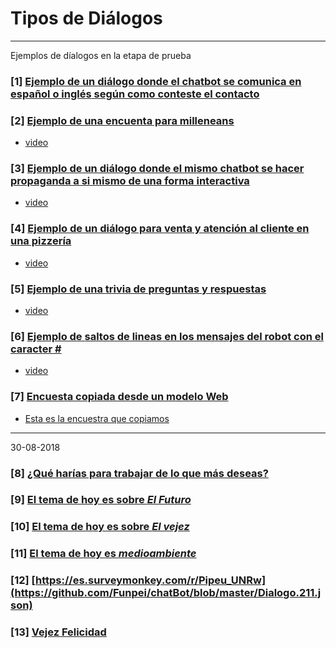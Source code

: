 

# Tipos de Diálogos

______________________
Ejemplos de díalogos en la etapa de prueba


### [1] [Ejemplo de un diálogo donde el chatbot se comunica en **español o inglés** según como conteste el contacto](https://github.com/Funpei/chatBot/blob/master/Dialogo.15.json)


### [2] [Ejemplo de una **encuenta** para **milleneans**](https://github.com/Funpei/chatBot/blob/master/Dialogo.43.json)
* [video](https://youtu.be/0W4Tn87q22o)

### [3] [Ejemplo de un diálogo donde el mismo chatbot se hacer **propaganda a si mismo** de una forma interactiva](https://github.com/Funpei/chatBot/blob/master/Dialogo.65.json)
* [video](https://youtu.be/ryZTDZhiAf0) 

### [4] [Ejemplo de un diálogo para **venta y atención al cliente en una pizzería**](https://github.com/Funpei/chatBot/blob/master/Dialogo.69.json)
* [video](https://youtu.be/1ZRx8V4rGms)

### [5] [Ejemplo de una **trivia de preguntas y respuestas**](https://github.com/Funpei/chatBot/blob/master/Dialogo.78.json)
* [video](https://youtu.be/3Cc60zRSGTY)

### [6] [Ejemplo de **saltos de lineas** en los mensajes del robot con el caracter #](https://github.com/Funpei/chatBot/blob/master/Dialogo.47.json)
* [video](https://www.youtube.com/watch?v=WH2yk9Vu1mk)

### [7] [**Encuesta** copiada desde un **modelo Web**](https://github.com/Funpei/chatBot/blob/master/Dialogo.58.json)
* [Esta es la encuestra que copiamos](https://es.surveymonkey.com/r/PIPEU_2018)

________
30-08-2018

### [8] [¿Qué harías para trabajar de lo que más deseas?](https://github.com/Funpei/chatBot/blob/master/Dialogo.244.json)

### [9] [El tema de hoy es sobre *El Futuro*](https://github.com/Funpei/chatBot/blob/master/Dialogo.254.json)

### [10] [El tema de hoy es sobre *El vejez*](https://github.com/Funpei/chatBot/blob/master/Dialogo.263.json)

### [11] [El tema de hoy es *medioambiente*](https://github.com/Funpei/chatBot/blob/master/Dialogo.274.json)

### [12] [https://es.surveymonkey.com/r/Pipeu_UNRw](https://github.com/Funpei/chatBot/blob/master/Dialogo.211.json)

### [13] [Vejez Felicidad](https://github.com/Funpei/chatBot/blob/master/Dialogo.232.json)


